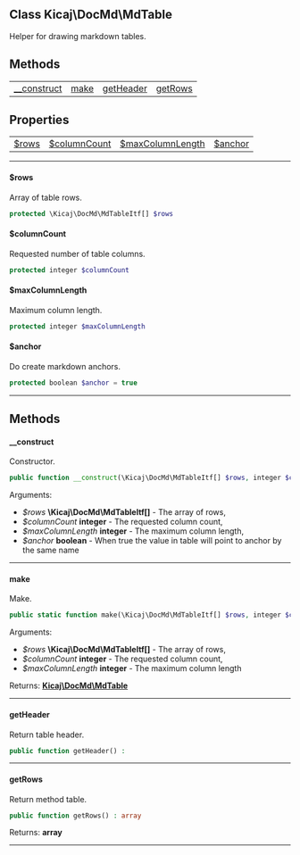 ## Class Kicaj\DocMd\MdTable
Helper for drawing markdown tables.

## Methods

|                              |                              |                              |                              |
| ---------------------------- | ---------------------------- | ---------------------------- | ---------------------------- |
| [__construct](#__construct)  |        [make](#make)         |   [getHeader](#getheader)    |     [getRows](#getrows)      |

## Properties

|                                        |                                        |                                        |                                        |
| -------------------------------------- | -------------------------------------- | -------------------------------------- | -------------------------------------- |
|             [$rows](#rows)             |      [$columnCount](#columncount)      |  [$maxColumnLength](#maxcolumnlength)  |           [$anchor](#anchor)           |

-------

#### $rows
Array of table rows.

```php
protected \Kicaj\DocMd\MdTableItf[] $rows
```

#### $columnCount
Requested number of table columns.

```php
protected integer $columnCount
```

#### $maxColumnLength
Maximum column length.

```php
protected integer $maxColumnLength
```

#### $anchor
Do create markdown anchors.

```php
protected boolean $anchor = true
```

-------
## Methods
#### __construct
Constructor.
```php
public function __construct(\Kicaj\DocMd\MdTableItf[] $rows, integer $columnCount, integer $maxColumnLength, boolean $anchor) : 
```
Arguments:
- _$rows_ **\Kicaj\DocMd\MdTableItf[]** - The array of rows, 
- _$columnCount_ **integer** - The requested column count, 
- _$maxColumnLength_ **integer** - The maximum column length, 
- _$anchor_ **boolean** - When true the value in table will point to anchor by the same name

-------
#### make
Make.
```php
public static function make(\Kicaj\DocMd\MdTableItf[] $rows, integer $columnCount, integer $maxColumnLength) : Kicaj\DocMd\MdTable
```
Arguments:
- _$rows_ **\Kicaj\DocMd\MdTableItf[]** - The array of rows, 
- _$columnCount_ **integer** - The requested column count, 
- _$maxColumnLength_ **integer** - The maximum column length

Returns: **[Kicaj\DocMd\MdTable](Kicaj-DocMd-MdTable.md)**

-------
#### getHeader
Return table header.
```php
public function getHeader() : 
```

-------
#### getRows
Return method table.
```php
public function getRows() : array
```

Returns: **array**

-------
